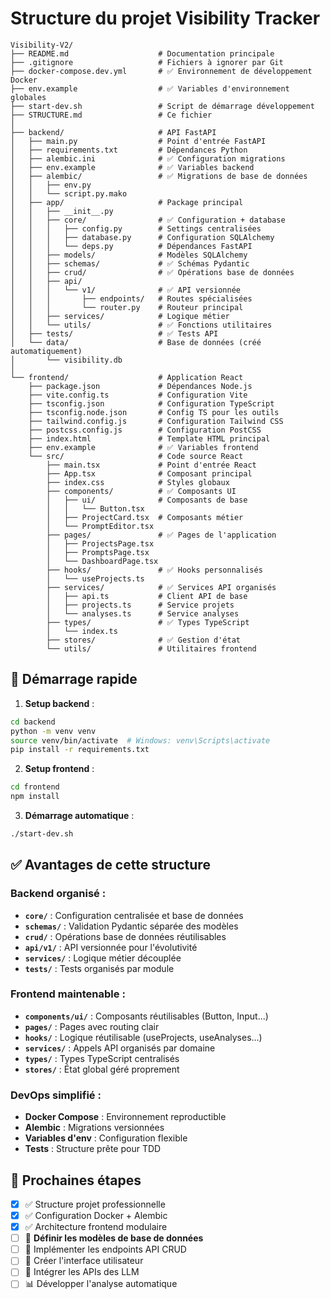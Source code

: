 # Structure du projet Visibility Tracker

```
Visibility-V2/
├── README.md                    # Documentation principale
├── .gitignore                   # Fichiers à ignorer par Git
├── docker-compose.dev.yml       # ✅ Environnement de développement Docker
├── env.example                  # ✅ Variables d'environnement globales
├── start-dev.sh                 # Script de démarrage développement
├── STRUCTURE.md                 # Ce fichier
│
├── backend/                     # API FastAPI
│   ├── main.py                  # Point d'entrée FastAPI
│   ├── requirements.txt         # Dépendances Python
│   ├── alembic.ini              # ✅ Configuration migrations
│   ├── env.example              # ✅ Variables backend
│   ├── alembic/                 # ✅ Migrations de base de données
│   │   ├── env.py
│   │   └── script.py.mako
│   ├── app/                     # Package principal
│   │   ├── __init__.py
│   │   ├── core/                # ✅ Configuration + database
│   │   │   ├── config.py        # Settings centralisées
│   │   │   ├── database.py      # Configuration SQLAlchemy
│   │   │   └── deps.py          # Dépendances FastAPI
│   │   ├── models/              # Modèles SQLAlchemy
│   │   ├── schemas/             # ✅ Schémas Pydantic
│   │   ├── crud/                # ✅ Opérations base de données
│   │   ├── api/                 
│   │   │   └── v1/              # ✅ API versionnée
│   │   │       ├── endpoints/   # Routes spécialisées
│   │   │       └── router.py    # Routeur principal
│   │   ├── services/            # Logique métier
│   │   └── utils/               # ✅ Fonctions utilitaires
│   ├── tests/                   # ✅ Tests API
│   └── data/                    # Base de données (créé automatiquement)
│       └── visibility.db
│
└── frontend/                    # Application React
    ├── package.json             # Dépendances Node.js
    ├── vite.config.ts           # Configuration Vite
    ├── tsconfig.json            # Configuration TypeScript
    ├── tsconfig.node.json       # Config TS pour les outils
    ├── tailwind.config.js       # Configuration Tailwind CSS
    ├── postcss.config.js        # Configuration PostCSS
    ├── index.html               # Template HTML principal
    ├── env.example              # ✅ Variables frontend
    └── src/                     # Code source React
        ├── main.tsx             # Point d'entrée React
        ├── App.tsx              # Composant principal
        ├── index.css            # Styles globaux
        ├── components/          # ✅ Composants UI
        │   ├── ui/              # Composants de base
        │   │   └── Button.tsx
        │   ├── ProjectCard.tsx  # Composants métier
        │   └── PromptEditor.tsx
        ├── pages/               # ✅ Pages de l'application
        │   ├── ProjectsPage.tsx
        │   ├── PromptsPage.tsx
        │   └── DashboardPage.tsx
        ├── hooks/               # ✅ Hooks personnalisés
        │   └── useProjects.ts
        ├── services/            # ✅ Services API organisés
        │   ├── api.ts           # Client API de base
        │   ├── projects.ts      # Service projets
        │   └── analyses.ts      # Service analyses
        ├── types/               # ✅ Types TypeScript
        │   └── index.ts
        ├── stores/              # ✅ Gestion d'état
        └── utils/               # Utilitaires frontend
```

## 🚀 Démarrage rapide

1. **Setup backend** :
```bash
cd backend
python -m venv venv
source venv/bin/activate  # Windows: venv\Scripts\activate
pip install -r requirements.txt
```

2. **Setup frontend** :
```bash
cd frontend
npm install
```

3. **Démarrage automatique** :
```bash
./start-dev.sh
```

## ✅ Avantages de cette structure

### **Backend organisé** :
- **`core/`** : Configuration centralisée et base de données
- **`schemas/`** : Validation Pydantic séparée des modèles
- **`crud/`** : Opérations base de données réutilisables
- **`api/v1/`** : API versionnée pour l'évolutivité
- **`services/`** : Logique métier découplée
- **`tests/`** : Tests organisés par module

### **Frontend maintenable** :
- **`components/ui/`** : Composants réutilisables (Button, Input...)
- **`pages/`** : Pages avec routing clair
- **`hooks/`** : Logique réutilisable (useProjects, useAnalyses...)
- **`services/`** : Appels API organisés par domaine
- **`types/`** : Types TypeScript centralisés
- **`stores/`** : État global géré proprement

### **DevOps simplifié** :
- **Docker Compose** : Environnement reproductible
- **Alembic** : Migrations versionnées
- **Variables d'env** : Configuration flexible
- **Tests** : Structure prête pour TDD

## 📝 Prochaines étapes

- [x] ✅ Structure projet professionnelle
- [x] ✅ Configuration Docker + Alembic
- [x] ✅ Architecture frontend modulaire
- [ ] 🔄 **Définir les modèles de base de données**
- [ ] 📡 Implémenter les endpoints API CRUD
- [ ] 🎨 Créer l'interface utilisateur
- [ ] 🤖 Intégrer les APIs des LLM
- [ ] 📊 Développer l'analyse automatique 